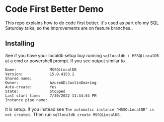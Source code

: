 # Code First Better Demo

This repo explains how to do code first better. It's used as part ofo my SQL Saturday talks, so the improvements are on feature branches..

## Installing

See if you have your localdb setup buy running `sqllocaldb i MSSQLLocalDB` at a cmd or powershell prompt. If you see output similar to 


```
Name:               MSSQLLocalDB
Version:            15.0.4153.1
Shared name:
Owner:              AzureAD\JustinDearing
Auto-create:        Yes
State:              Stopped
Last start time:    7/30/2022 11:34:54 PM
Instance pipe name:
```

It is setup. If you instead see `The automatic instance "MSSQLLocalDB" is not created.` Then run `sqllocaldb create MSSQLLocalDB`.

